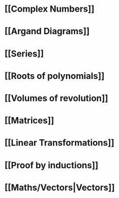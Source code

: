#  [[Complex Numbers]]
# [[Argand Diagrams]]
# [[Series]]
# [[Roots of polynomials]]
# [[Volumes of revolution]]
# [[Matrices]]
# [[Linear Transformations]]
# [[Proof by inductions]]
# [[Maths/Vectors|Vectors]]
